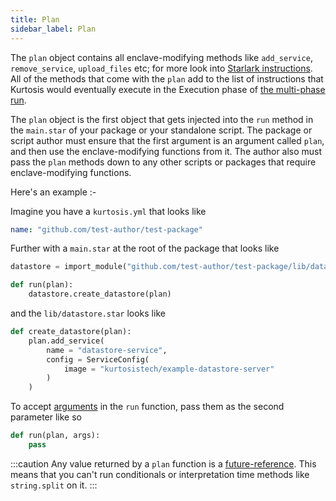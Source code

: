 ```yaml
---
title: Plan
sidebar_label: Plan
---
```


The `plan` object contains all enclave-modifying methods like `add_service`, `remove_service`, `upload_files` etc; for more look into [Starlark instructions][starlark-instructions]. All of the methods that come with the `plan` add to the list of instructions that Kurtosis would eventually execute in the Execution phase of [the multi-phase run][multi-phase-runs].

The `plan` object is the first object that gets injected into the `run` method in the `main.star` of your package or your standalone script. The package or script author must ensure that the first argument is an argument called `plan`, and then use the enclave-modifying functions from it. The author also must pass the `plan` methods down to any other scripts or packages that require enclave-modifying functions.

Here's an example :-

Imagine you have a `kurtosis.yml` that looks like
```yaml
name: "github.com/test-author/test-package"
```

Further with a `main.star` at the root of the package that looks like
```py
datastore = import_module("github.com/test-author/test-package/lib/datastore.star")

def run(plan):
    datastore.create_datastore(plan)
```

and the `lib/datastore.star` looks like
```py
def create_datastore(plan):
    plan.add_service(
        name = "datastore-service",
        config = ServiceConfig(
            image = "kurtosistech/example-datastore-server"
        )
    )
```

To accept [arguments][arguments] in the `run` function, pass them as the second parameter like so

```py
def run(plan, args):
    pass
```

:::caution
Any value returned by a `plan` function is a [future-reference][future-reference]. This means that you can't run conditionals or interpretation time methods like `string.split` on it.
:::

<!------------------ ONLY LINKS BELOW HERE -------------------->
[future-reference]: ./future-references.md
[starlark-instructions]: ./starlark-instructions.md
[arguments]: ./packages.md#arguments
[multi-phase-runs]: ./multi-phase-runs.md